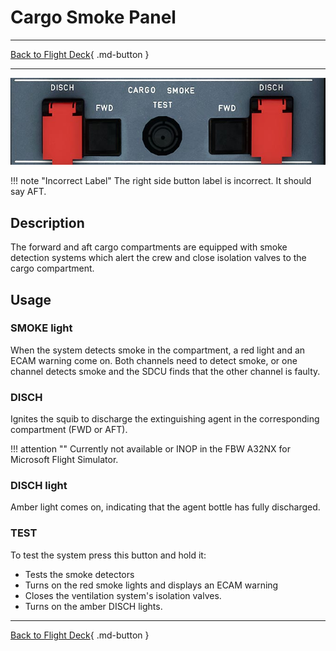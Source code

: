 # Cargo Smoke Panel

---

[Back to Flight Deck](../index.md){ .md-button }

---

![Cargo Smoke Panel](../../../assets/a32nx-briefing/overhead-panel/cargo-smoke.jpg "Cargo Smoke Panel")

!!! note "Incorrect Label"
    The right side button label is incorrect. It should say AFT.

## Description

The forward and aft cargo compartments are equipped with smoke detection systems which alert the crew and close isolation valves to the cargo compartment.

## Usage

### SMOKE light

When the system detects smoke in the compartment, a red light and an ECAM warning come on. Both channels need to detect smoke, or one channel detects smoke and the SDCU finds that the other channel is faulty.

### DISCH

Ignites the squib to discharge the extinguishing agent in the corresponding compartment (FWD or AFT).

!!! attention ""
    Currently not available or INOP in the FBW A32NX for Microsoft Flight Simulator.

### DISCH light

Amber light comes on, indicating that the agent bottle has fully discharged.

### TEST

To test the system press this button and hold it:

- Tests the smoke detectors
- Turns on the red smoke lights and displays an ECAM warning
- Closes the ventilation system's isolation valves.
- Turns on the amber DISCH lights.

---

[Back to Flight Deck](../index.md){ .md-button }

